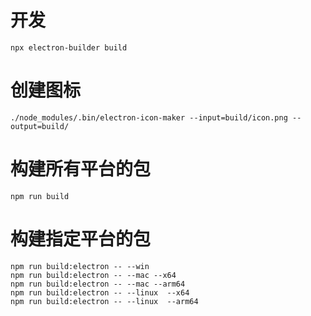 # 开发
```
npx electron-builder build
```

# 创建图标
```
./node_modules/.bin/electron-icon-maker --input=build/icon.png --output=build/
```

# 构建所有平台的包
```
npm run build
```

# 构建指定平台的包

```
npm run build:electron -- --win
npm run build:electron -- --mac --x64
npm run build:electron -- --mac --arm64
npm run build:electron -- --linux  --x64
npm run build:electron -- --linux  --arm64
```